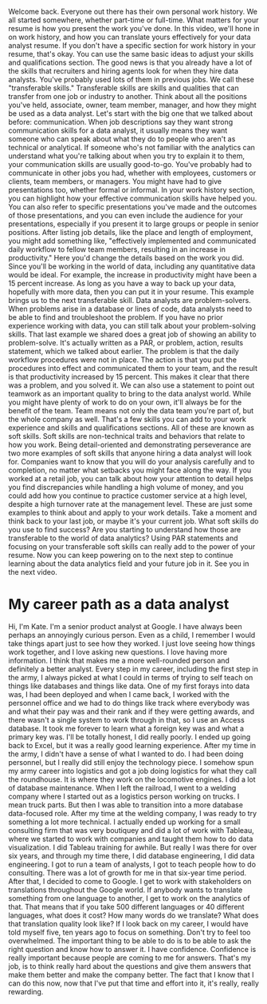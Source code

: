 

Welcome back. Everyone out there has their own personal work history. We all started somewhere, whether part-time or full-time. What matters for your resume is how you present the work you've done. In this video, we'll hone in on work history, and how you can translate yours effectively for your data analyst resume. If you don't have a specific section for work history in your resume, that's okay. You can use the same basic ideas to adjust your skills and qualifications section. The good news is that you already have a lot of the skills that recruiters and hiring agents look for when they hire data analysts. You've probably used lots of them in previous jobs. We call these "transferable skills." Transferable skills are skills and qualities that can transfer from one job or industry to another. Think about all the positions you've held, associate, owner, team member, manager, and how they might be used as a data analyst. Let's start with the big one that we talked about before: communication. When job descriptions say they want strong communication skills for a data analyst, it usually means they want someone who can speak about what they do to people who aren't as technical or analytical. If someone who's not familiar with the analytics can understand what you're talking about when you try to explain it to them, your communication skills are usually good-to-go. You've probably had to communicate in other jobs you had, whether with employees, customers or clients, team members, or managers. You might have had to give presentations too, whether formal or informal. In your work history section, you can highlight how your effective communication skills have helped you. You can also refer to specific presentations you've made and the outcomes of those presentations, and you can even include the audience for your presentations, especially if you present it to large groups or people in senior positions. After listing job details, like the place and length of employment, you might add something like, "effectively implemented and communicated daily workflow to fellow team members, resulting in an increase in productivity." Here you'd change the details based on the work you did. Since you'll be working in the world of data, including any quantitative data would be ideal. For example, the increase in productivity might have been a 15 percent increase. As long as you have a way to back up your data, hopefully with more data, then you can put it in your resume. This example brings us to the next transferable skill. Data analysts are problem-solvers. When problems arise in a database or lines of code, data analysts need to be able to find and troubleshoot the problem. If you have no prior experience working with data, you can still talk about your problem-solving skills. That last example we shared does a great job of showing an ability to problem-solve. It's actually written as a PAR, or problem, action, results statement, which we talked about earlier. The problem is that the daily workflow procedures were not in place. The action is that you put the procedures into effect and communicated them to your team, and the result is that productivity increased by 15 percent. This makes it clear that there was a problem, and you solved it. We can also use a statement to point out teamwork as an important quality to bring to the data analyst world. While you might have plenty of work to do on your own, it'll always be for the benefit of the team. Team means not only the data team you're part of, but the whole company as well. That's a few skills you can add to your work experience and skills and qualifications sections. All of these are known as soft skills. Soft skills are non-technical traits and behaviors that relate to how you work. Being detail-oriented and demonstrating perseverance are two more examples of soft skills that anyone hiring a data analyst will look for. Companies want to know that you will do your analysis carefully and to completion, no matter what setbacks you might face along the way. If you worked at a retail job, you can talk about how your attention to detail helps you find discrepancies while handling a high volume of money, and you could add how you continue to practice customer service at a high level, despite a high turnover rate at the management level. These are just some examples to think about and apply to your work details. Take a moment and think back to your last job, or maybe it's your current job. What soft skills do you use to find success? Are you starting to understand how those are transferable to the world of data analytics? Using PAR statements and focusing on your transferable soft skills can really add to the power of your resume. Now you can keep powering on to the next step to continue learning about the data analytics field and your future job in it. See you in the next video.

# My career path as a data analyst

Hi, I'm Kate. I'm a senior product analyst at Google. I have always been perhaps an annoyingly curious person. Even as a child, I remember I would take things apart just to see how they worked. I just love seeing how things work together, and I love asking new questions. I love having more information. I think that makes me a more well-rounded person and definitely a better analyst. Every step in my career, including the first step in the army, I always picked at what I could in terms of trying to self teach on things like databases and things like data. One of my first forays into data was, I had been deployed and when I came back, I worked with the personnel office and we had to do things like track where everybody was and what their pay was and their rank and if they were getting awards, and there wasn't a single system to work through in that, so I use an Access database. It took me forever to learn what a foreign key was and what a primary key was. I'll be totally honest, I did really poorly. I ended up going back to Excel, but it was a really good learning experience. After my time in the army, I didn't have a sense of what I wanted to do. I had been doing personnel, but I really did still enjoy the technology piece. I somehow spun my army career into logistics and got a job doing logistics for what they call the roundhouse. It is where they work on the locomotive engines. I did a lot of database maintenance. When I left the railroad, I went to a welding company where I started out as a logistics person working on trucks. I mean truck parts. But then I was able to transition into a more database data-focused role. After my time at the welding company, I was ready to try something a lot more technical. I actually ended up working for a small consulting firm that was very boutiquey and did a lot of work with Tableau, where we started to work with companies and taught them how to do data visualization. I did Tableau training for awhile. But really I was there for over six years, and through my time there, I did database engineering, I did data engineering. I got to run a team of analysts, I got to teach people how to do consulting. There was a lot of growth for me in that six-year time period. After that, I decided to come to Google. I get to work with stakeholders on translations throughout the Google world. If anybody wants to translate something from one language to another, I get to work on the analytics of that. That means that if you take 500 different languages or 40 different languages, what does it cost? How many words do we translate? What does that translation quality look like? If I look back on my career, I would have told myself five, ten years ago to focus on something. Don't try to feel too overwhelmed. The important thing to be able to do is to be able to ask the right question and know how to answer it. I have confidence. Confidence is really important because people are coming to me for answers. That's my job, is to think really hard about the questions and give them answers that make them better and make the company better. The fact that I know that I can do this now, now that I've put that time and effort into it, it's really, really rewarding.